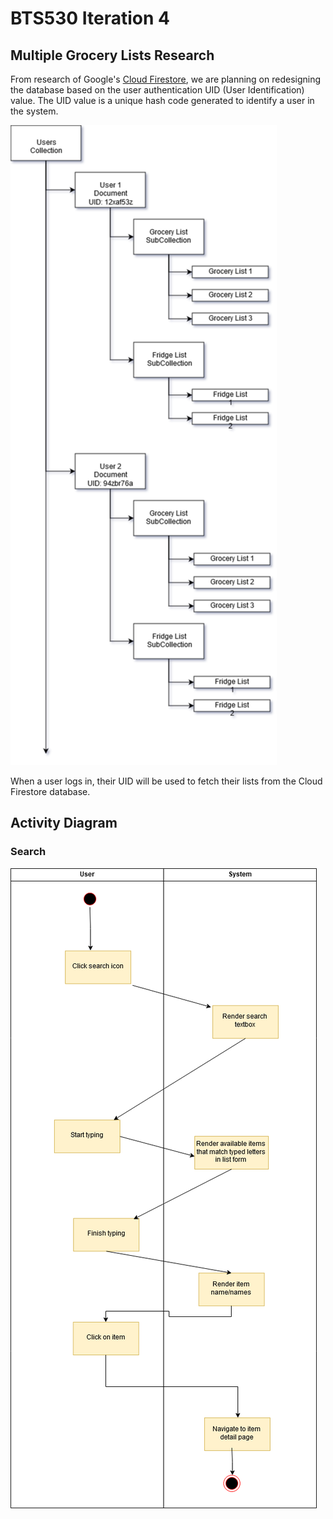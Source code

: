 # BTS530 Iteration 4

## Multiple Grocery Lists Research

From research of Google's [Cloud Firestore](https://cloud.google.com/firestore/ "Firestore Homepage"), we are planning on redesigning the database based on the user authentication UID (User Identification) value. The UID value is a unique hash code generated to identify a user in the system.

![alt text](./Images/BTS530_Iter4_MultipleListDesign.png)

When a user logs in, their UID will be used to fetch their lists from the Cloud Firestore database.

## Activity Diagram

### Search
![alt text](./Images/BTS530_Search.png)
